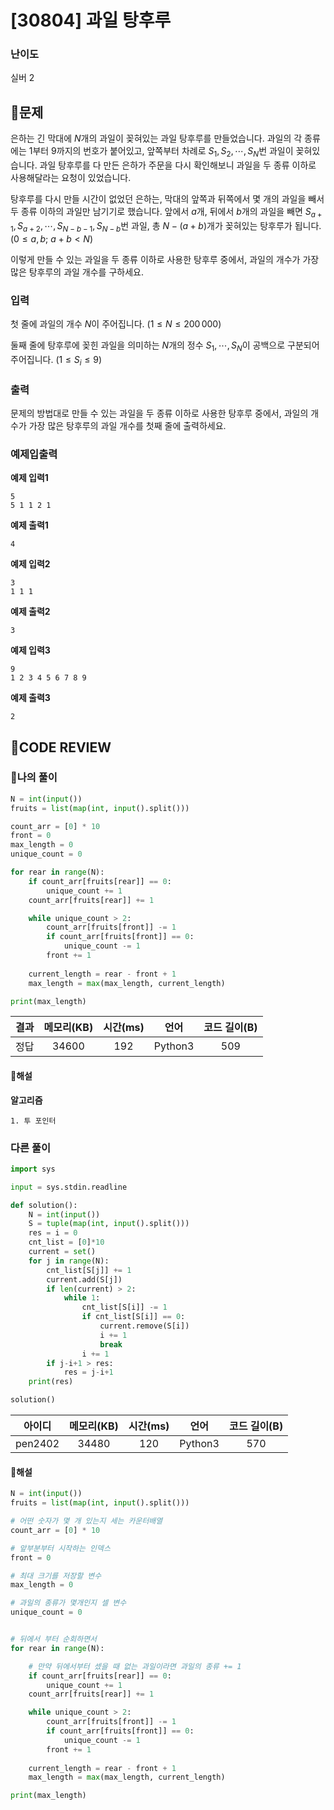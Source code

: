 # [30804] 과일 탕후루

### **난이도**
실버 2
## **📝문제**
은하는 긴 막대에 
$N$개의 과일이 꽂혀있는 과일 탕후루를 만들었습니다. 과일의 각 종류에는 
$1$부터 
$9$까지의 번호가 붙어있고, 앞쪽부터 차례로 
$S_1, S_2, \cdots, S_N$번 과일이 꽂혀있습니다. 과일 탕후루를 다 만든 은하가 주문을 다시 확인해보니 과일을 두 종류 이하로 사용해달라는 요청이 있었습니다.

탕후루를 다시 만들 시간이 없었던 은하는, 막대의 앞쪽과 뒤쪽에서 몇 개의 과일을 빼서 두 종류 이하의 과일만 남기기로 했습니다. 앞에서 
$a$개, 뒤에서 
$b$개의 과일을 빼면 
$S_{a+1}, S_{a+2}, \cdots, S_{N-b-1}, S_{N-b}$번 과일, 총 
$N-(a+b)$개가 꽂혀있는 탕후루가 됩니다. 
$(0 \le a, b;$ 
$a+b < N)$ 

이렇게 만들 수 있는 과일을 두 종류 이하로 사용한 탕후루 중에서, 과일의 개수가 가장 많은 탕후루의 과일 개수를 구하세요.
### **입력**
첫 줄에 과일의 개수 
$N$이 주어집니다. 
$(1 \le N \le 200\,000)$ 

둘째 줄에 탕후루에 꽂힌 과일을 의미하는 
$N$개의 정수 
$S_1, \cdots, S_N$이 공백으로 구분되어 주어집니다. 
$(1 \le S_i \le 9)$ 
### **출력**
문제의 방법대로 만들 수 있는 과일을 두 종류 이하로 사용한 탕후루 중에서, 과일의 개수가 가장 많은 탕후루의 과일 개수를 첫째 줄에 출력하세요.
### **예제입출력**

**예제 입력1**

```
5
5 1 1 2 1
```

**예제 출력1**

```
4
```

**예제 입력2**

```
3
1 1 1
```

**예제 출력2**

```
3
```

**예제 입력3**

```
9
1 2 3 4 5 6 7 8 9
```

**예제 출력3**

```
2
```

## **🧐CODE REVIEW**

### **🧾나의 풀이**

```python
N = int(input())
fruits = list(map(int, input().split()))

count_arr = [0] * 10
front = 0
max_length = 0
unique_count = 0

for rear in range(N):
    if count_arr[fruits[rear]] == 0:
        unique_count += 1
    count_arr[fruits[rear]] += 1

    while unique_count > 2:
        count_arr[fruits[front]] -= 1
        if count_arr[fruits[front]] == 0:
            unique_count -= 1
        front += 1
    
    current_length = rear - front + 1
    max_length = max(max_length, current_length)

print(max_length)
```

결과	| 메모리(KB) |	시간(ms) |	언어 |	코드 길이(B)
:----:|:-----:|:-----:|:-----:|:--------:
정답|34600|192|Python3|509
#### **📝해설**

**알고리즘**
```
1. 투 포인터
```

### **다른 풀이**

```python
import sys

input = sys.stdin.readline

def solution():
    N = int(input())
    S = tuple(map(int, input().split()))
    res = i = 0
    cnt_list = [0]*10
    current = set()
    for j in range(N):
        cnt_list[S[j]] += 1
        current.add(S[j])
        if len(current) > 2:
            while 1:
                cnt_list[S[i]] -= 1
                if cnt_list[S[i]] == 0:
                    current.remove(S[i])
                    i += 1
                    break
                i += 1
        if j-i+1 > res:
            res = j-i+1
    print(res)

solution()
```

아이디 | 메모리(KB) |	시간(ms) |	언어 |	코드 길이(B) 
:-----:|:-----:|:-----:|:----:|:--------:
pen2402|34480|120|Python3|570
#### **📝해설**

```python
N = int(input())
fruits = list(map(int, input().split()))

# 어떤 숫자가 몇 개 있는지 세는 카운터배열
count_arr = [0] * 10

# 앞부분부터 시작하는 인덱스
front = 0

# 최대 크기를 저장할 변수
max_length = 0

# 과일의 종류가 몇개인지 셀 변수
unique_count = 0


# 뒤에서 부터 순회하면서
for rear in range(N):

    # 만약 뒤에서부터 셌을 때 없는 과일이라면 과일의 종류 += 1
    if count_arr[fruits[rear]] == 0:
        unique_count += 1
    count_arr[fruits[rear]] += 1

    while unique_count > 2:
        count_arr[fruits[front]] -= 1
        if count_arr[fruits[front]] == 0:
            unique_count -= 1
        front += 1
    
    current_length = rear - front + 1
    max_length = max(max_length, current_length)

print(max_length)
```